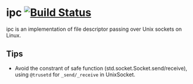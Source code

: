 # ipc [![Build Status](https://secure.travis-ci.org/kubo39/ipc.png?branch=master)](http://travis-ci.org/kubo39/ipc)

ipc is an implementation of file descriptor passing over Unix sockets on Linux.

## Tips

* Avoid the constrant of safe function (std.socket.Socket.send/receive), using `@trusetd` for `_send/_receive` in UnixSocket.
